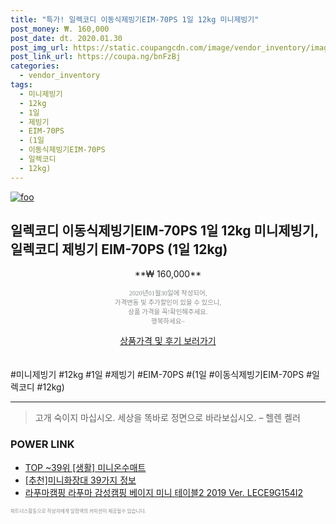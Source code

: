 ```yaml
--- 
title: "특가! 일렉코디 이동식제빙기EIM-70PS 1일 12kg 미니제빙기" 
post_money: ₩. 160,000 
post_date: dt. 2020.01.30 
post_img_url: https://static.coupangcdn.com/image/vendor_inventory/images/2018/03/22/11/3/5c3a4dc3-f26c-4068-9dee-7f45bf8a8447.jpg 
post_link_url: https://coupa.ng/bnFzBj 
categories: 
  - vendor_inventory 
tags: 
  - 미니제빙기 
  - 12kg 
  - 1일 
  - 제빙기 
  - EIM-70PS 
  - (1일 
  - 이동식제빙기EIM-70PS 
  - 일렉코디 
  - 12kg) 
--- 
```

[![foo](https://static.coupangcdn.com/image/vendor_inventory/images/2018/03/22/11/3/5c3a4dc3-f26c-4068-9dee-7f45bf8a8447.jpg)](https://coupa.ng/bnFzBj) 

## 일렉코디 이동식제빙기EIM-70PS 1일 12kg 미니제빙기, 일렉코디 제빙기 EIM-70PS (1일 12kg) 
<p style="text-align: center;">**₩ 160,000**</p> 
<p style="text-align: center;"><span style="color: #898c8f; font-family: Georgia,Times,serif; font-size: 0.75em;">2020년01월30일에 작성되어, <br>가격변동 및 추가할인이 있을 수 있으니,<br> 상품 가격을 꼭!확인해주세요.<br>행복하세요~</span> 
</p>	 
<div markdown="0" style="text-align: center;"><a href="https://coupa.ng/bnFzBj" class="btn btn--success">상품가격 및 후기 보러가기</a></div> 
<br><br> 
  #미니제빙기 #12kg #1일 #제빙기 #EIM-70PS #(1일 #이동식제빙기EIM-70PS #일렉코디 #12kg) 
<hr> 

> 고개 숙이지 마십시오. 세상을 똑바로 정면으로 바라보십시오. – 헬렌 켈러 


### POWER LINK

* <a href="https://blog.naver.com/fasyy4321/221780412745" target="_blank"> TOP ~39위 [생활] 미니온수매트</a>
* <a href="https://blog.naver.com/fasyy4321/221786153773" target="_blank">[추천]미니화장대 39가지 정보</a>
* <a href="https://blog.naver.com/santokki14/221784910016" target="_blank">라푸마캠핑 라푸마 감성캠핑 베이지 미니 테이블2 2019 Ver. LECE9G154I2</a>

<span style="color: #898c8f; font-family: Georgia,Times,serif; font-size: 0.55em;">파트너스활동으로 작성자에게 일정액의 커미션이 제공될수 있습니다.</span> 
